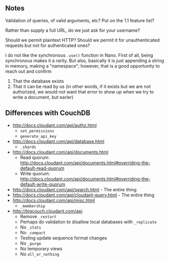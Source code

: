 ## Notes

Validation of queries, of valid arguments, etc? Put on the 1.1 feature list?

Rather than supply a full URL, do we just ask for your username?

Should we permit plaintext HTTP? Should we permit it for unauthenticated requests but not for authenticated ones?

I do not like the synchronous `.use()` function in Nano. First of all, being synchronous makes it a rarity. But also, basically it is just appending a string in memory, making a "namespace"; however, that is a good opportunity to reach out and confirm
1. That the database exists
2. That it can be read by us (in other words, if it exists but we are not authorized, we would not want that error to show up when we try to write a document, but earler)

## Differences with CouchDB

* http://docs.cloudant.com/api/authz.html
  * `set_permissions`
  * `generate_api_key`
* http://docs.cloudant.com/api/database.html
  * `_shards`
* http://docs.cloudant.com/api/documents.html
  * Read quorum: http://docs.cloudant.com/api/documents.html#overriding-the-default-read-quorum
  * Write quorum: http://docs.cloudant.com/api/documents.html#overriding-the-default-write-quorum
* http://docs.cloudant.com/api/search.html - The entire thing
* http://docs.cloudant.com/api/cloudant-query.html - The entire thing
* http://docs.cloudant.com/api/misc.html
  * `_membership`
* http://bigcouch.cloudant.com/api
  * Remove `_restart`
  * Perhaps do validation to disallow local databases with `_replicate`
  * No `_stats`
  * No `_compact`
  * Testing update sequence format changes
  * No `_purge`
  * No temporary views
  * No `all_or_nothing`
